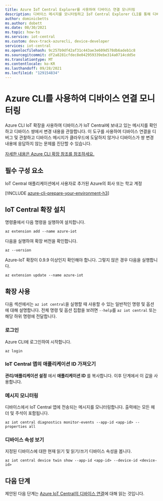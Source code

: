 ```yaml
---
title: Azure IoT Central Explorer를 사용하여 디바이스 연결 모니터링
description: 디바이스 메시지를 모니터링하고 IoT Central Explorer CLI를 통해 디바이스 쌍 변경 내용을 관찰합니다.
author: dominicbetts
ms.author: dobett
ms.date: 08/30/2021
ms.topic: how-to
ms.service: iot-central
ms.custom: devx-track-azurecli, device-developer
services: iot-central
ms.openlocfilehash: 9c257b9df42af31c443ae3e609d578db6adeb1c8
ms.sourcegitcommit: df2a8281cfdec8e042959339ebe314a0714cdd5e
ms.translationtype: MT
ms.contentlocale: ko-KR
ms.lasthandoff: 09/28/2021
ms.locfileid: "129154834"
---
```

# <a name="monitor-device-connectivity-using-azure-cli"></a>Azure CLI를 사용하여 디바이스 연결 모니터링

Azure CLI IoT 확장을 사용하여 디바이스가 IoT Central에 보내고 있는 메시지를 확인하고 디바이스 쌍에서 변경 내용을 관찰합니다. 이 도구를 사용하여 디바이스 연결을 디버그 및 관찰하고 디바이스 메시지가 클라우드에 도달하지 않거나 디바이스가 쌍 변경 내용에 응답하지 않는 문제를 진단할 수 있습니다.

[자세한 내용은 Azure CLI 확장 참조를 참조하세요.](/cli/azure/iot/central)

## <a name="prerequisites"></a>필수 구성 요소

IoT Central 애플리케이션에서 사용자로 추가된 Azure의 회사 또는 학교 계정

[!INCLUDE [azure-cli-prepare-your-environment-h3](../../../includes/azure-cli-prepare-your-environment-h3.md)]

## <a name="install-the-iot-central-extension"></a>IoT Central 확장 설치

명령줄에서 다음 명령을 실행하여 설치합니다.

```azurecli
az extension add --name azure-iot
```

다음을 실행하여 확장 버전을 확인합니다.

```azurecli
az --version
```

Azure-IoT 확장이 0.9.9 이상인지 확인해야 합니다. 그렇지 않은 경우 다음을 실행합니다.

```azurecli
az extension update --name azure-iot
```

## <a name="using-the-extension"></a>확장 사용

다음 섹션에서는 `az iot central`을 실행할 때 사용할 수 있는 일반적인 명령 및 옵션에 대해 설명합니다. 전체 명령 및 옵션 집합을 보려면 `--help`를 `az iot central` 또는 해당 하위 명령에 전달합니다.

### <a name="login"></a>로그인

Azure CLI에 로그인하여 시작합니다. 

```azurecli
az login
```

### <a name="get-the-application-id-of-your-iot-central-app"></a>IoT Central 앱의 애플리케이션 ID 가져오기
**관리/애플리케이션 설정** 에서 **애플리케이션 ID** 를 복사합니다. 이후 단계에서 이 값을 사용합니다.

### <a name="monitor-messages"></a>메시지 모니터링
디바이스에서 IoT Central 앱에 전송되는 메시지를 모니터링합니다. 출력에는 모든 헤더 및 주석이 포함됩니다.

```azurecli
az iot central diagnostics monitor-events --app-id <app-id> --properties all
```

### <a name="view-device-properties"></a>디바이스 속성 보기
지정된 디바이스에 대한 현재 읽기 및 읽기/쓰기 디바이스 속성을 봅니다.

```azurecli
az iot central device twin show --app-id <app-id> --device-id <device-id>
```

## <a name="next-steps"></a>다음 단계

제안된 다음 단계는 [Azure IoT Central의 디바이스 연결](./concepts-get-connected.md)에 대해 읽는 것입니다.
